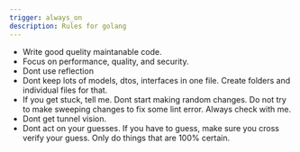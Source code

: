 ```yaml
---
trigger: always_on
description: Rules for golang
---
```


- Write good quelity maintanable code.
- Focus on performance, quality, and security.
- Dont use reflection
- Dont keep lots of models, dtos, interfaces in one file. Create folders and individual files for that.
- If you get stuck, tell me. Dont start making random changes. Do not try to make sweeping changes to fix some lint error. Always check with me.
- Dont get tunnel vision.
- Dont act on your guesses. If you have to guess, make sure you cross verify your guess. Only do things that are 100% certain.
